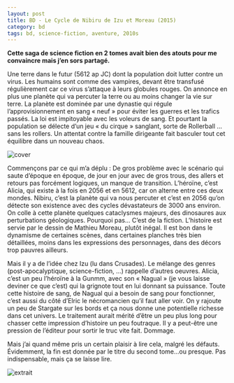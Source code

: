 ```yaml
---
layout: post
title: BD - Le Cycle de Nibiru de Izu et Moreau (2015)
category: bd
tags: bd, science-fiction, aventure, 2010s
---
```


**Cette saga de science fiction en 2 tomes avait bien des atouts pour me convaincre mais j’en sors partagé.**

Une terre dans le futur (5612 ap JC) dont la population doit lutter contre un virus. Les humains sont comme des vampires, devant être transfusé régulièrement car ce virus s’attaque à leurs globules rouges. On annonce en plus une planète qui va percuter la terre ou au moins changer la vie sur terre. La planète est dominée par une dynastie qui régule l’approvisionnement en sang « neuf » pour éviter les guerres et les trafics passés. La loi est impitoyable avec les voleurs de sang. Et pourtant la population se délecte d’un jeu « du cirque » sanglant, sorte de Rollerball … sans les rollers. Un attentat contre la famille dirigeante fait basculer tout cet équilibre dans un nouveau chaos.

![cover](https://cheziceman.files.wordpress.com/2020/05/nibiru1.jpg)

Commençons par ce qui m’a déplu : De gros problème avec le scénario qui saute d’époque en époque, de jour en jour avec de gros trous, des allers et retours pas forcément logiques, un manque de transition. L’héroïne, c’est Alicia, qui existe à la fois en 2056 et en 5612, car on alterne entre ces deux mondes. Nibiru, c’est la planète qui va nous percuter et c’est en 2056 qu’on détecte son existence avec des cycles dévastateurs de 3000 ans environ. On colle à cette planète quelques cataclysmes majeurs, des dinosaures aux perturbations géologiques. Pourquoi pas… C’est de la fiction. L’histoire est servie par le dessin de Mathieu Moreau, plutôt inégal. Il est bon dans le dynamisme de certaines scènes, dans certaines planches très bien détaillées, moins dans les expressions des personnages, dans des décors trop pauvres ailleurs.

Mais il y a de l’idée chez Izu (lu dans Crusades). Le mélange des genres (post-apocalyptique, science-fiction, …) rappelle d’autres oeuvres. Alicia, c’est un peu l’héroïne à la Gunmm, avec son « Nagual » (je vous laisse deviner ce que c’est) qui la grignote tout en lui donnant sa puissance. Toute cette histoire de sang, de Nagual qui a besoin de sang pour fonctionner, c’est aussi du côté d’Elric le nécromancien qu’il faut aller voir. On y rajoute un peu de Stargate sur les bords et ça nous donne une potentielle richesse dans cet univers. Le traitement aurait mérité d’être un peu plus long pour chasser cette impression d’histoire un peu foutraque. Il y a peut-être une pression de l’éditeur pour sortir le truc vite fait. Dommage.

Mais j’ai quand même pris un certain plaisir à lire cela, malgré les défauts. Évidemment, la fin est donnée par le titre du second tome…ou presque. Pas indispensable, mais ça se laisse lire.

![extrait](https://cheziceman.files.wordpress.com/2020/05/nibiru2.jpeg)
